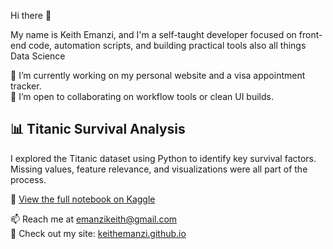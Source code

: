 Hi there 👋 

My name is Keith Emanzi, and I'm a self-taught developer focused on front-end code, automation scripts, and building practical tools also all things Data Science

🌱 I’m currently working on my personal website and a visa appointment tracker.  
👯 I’m open to collaborating on workflow tools or clean UI builds.
## 📊 Titanic Survival Analysis

I explored the Titanic dataset using Python to identify key survival factors.  
Missing values, feature relevance, and visualizations were all part of the process.

🔗 [View the full notebook on Kaggle](https://www.kaggle.com/code/keithemanzi/titanic-analyse-notizbuch)

📫 Reach me at emanzikeith@gmail.com  
🔗 Check out my site: [keithemanzi.github.io](https://keithemanzi.github.io)



